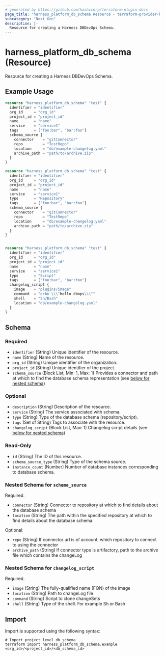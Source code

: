```yaml
---
# generated by https://github.com/hashicorp/terraform-plugin-docs
page_title: "harness_platform_db_schema Resource - terraform-provider-harness"
subcategory: "Next Gen"
description: |-
  Resource for creating a Harness DBDevOps Schema.
---
```


# harness_platform_db_schema (Resource)

Resource for creating a Harness DBDevOps Schema.

## Example Usage

```terraform
resource "harness_platform_db_schema" "test" {
  identifier = "identifier"
  org_id     = "org_id"
  project_id = "project_id"
  name       = "name"
  service    = "service1"
  tags       = ["foo:bar", "bar:foo"]
  schema_source {
    connector    = "gitConnector"
    repo         = "TestRepo"
    location     = "db/example-changelog.yaml"
    archive_path = "path/to/archive.zip"
  }
}

resource "harness_platform_db_schema" "test" {
  identifier = "identifier"
  org_id     = "org_id"
  project_id = "project_id"
  name       = "name"
  service    = "service1"
  type       = "Repository"
  tags       = ["foo:bar", "bar:foo"]
  schema_source {
    connector    = "gitConnector"
    repo         = "TestRepo"
    location     = "db/example-changelog.yaml"
    archive_path = "path/to/archive.zip"
  }
}


resource "harness_platform_db_schema" "test" {
  identifier = "identifier"
  org_id     = "org_id"
  project_id = "project_id"
  name       = "name"
  service    = "service1"
  type       = "Script"
  tags       = ["foo:bar", "bar:foo"]
  changelog_script {
    image    = "plugins/image"
    command  = "echo \\\"hello dbops\\\""
    shell    = "Sh/Bash"
    location = "db/example-changelog.yaml"
  }
}
```

<!-- schema generated by tfplugindocs -->
## Schema

### Required

- `identifier` (String) Unique identifier of the resource.
- `name` (String) Name of the resource.
- `org_id` (String) Unique identifier of the organization.
- `project_id` (String) Unique identifier of the project.
- `schema_source` (Block List, Min: 1, Max: 1) Provides a connector and path at which to find the database schema representation (see [below for nested schema](#nestedblock--schema_source))

### Optional

- `description` (String) Description of the resource.
- `service` (String) The service associated with schema.
- `type` (String) Type of the database schema (repository/script).
- `tags` (Set of String) Tags to associate with the resource.
- `changelog_script` (Block List, Max: 1) Changelog script details (see [below for nested schema](#nestedblock--changelog_script))

### Read-Only

- `id` (String) The ID of this resource.
- `schema_source_type` (String) Type of the schema source.
- `instance_count` (Number) Number of database instances corresponding to database schema.

<a id="nestedblock--schema_source"></a>
### Nested Schema for `schema_source`

Required:

- `connector` (String) Connector to repository at which to find details about the database schema
- `location` (String) The path within the specified repository at which to find details about the database schema

Optional:

- `repo` (String) If connector url is of account, which repository to connect to using the connector
- `archive_path` (String) If connector type is artifactory, path to the archive file which contains the changeLog

<a id="nestedblock--changelog_script"></a>
### Nested Schema for `changelog_script`

Required:

- `image` (String) The fully-qualified name (FQN) of the image
- `location` (String) Path to changeLog file
- `command` (String) Script to clone changeSets
- `shell` (String) Type of the shell. For example Sh or Bash

## Import

Import is supported using the following syntax:

```shell
# Import project level db schema
terraform import harness_platform_db_schema.example <org_id>/<project_id>/<db_schema_id>
